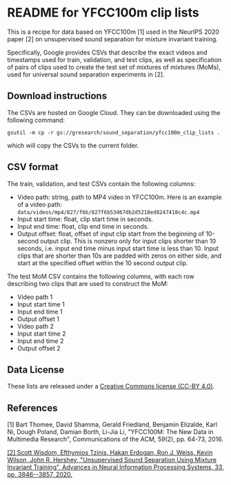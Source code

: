 # README for YFCC100m clip lists

This is a recipe for data based on YFCC100m [1] used in the NeurIPS 2020 paper [2] on unsupervised sound separation for mixture invariant training.

Specifically, Google provides CSVs that describe the exact videos and timestamps used for train, validation, and test clips, as well as specification of pairs of clips used to create the test set of mixtures of mixtures (MoMs), used for universal sound separation experiments in [2].

## Download instructions

The CSVs are hosted on Google Cloud. They can be downloaded using the following command:

```
gsutil -m cp -r gs://gresearch/sound_separation/yfcc100m_clip_lists .
```

which will copy the CSVs to the current folder.

## CSV format

The train, validation, and test CSVs contain the following columns:

* Video path: string, path to MP4 video in YFCC100m. Here is an example of a video path:
```data/videos/mp4/827/f6b/827f6b53467db2d5218ed8247418c4c.mp4```
* Input start time: float, clip start time in seconds.
* Input end time: float, clip end time in seconds.
* Output offset: float, offset of input clip start from the beginning of 10-second output clip. This is nonzero only for input clips shorter than 10 seconds, i.e. input end time minus input start time is less than 10. Input clips that are shorter than 10s are padded with zeros on either side, and start at the specified offset within the 10 second output clip.

The test MoM CSV contains the following columns, with each row describing two clips that are used to construct the MoM:

* Video path 1
* Input start time 1
* Input end time 1
* Output offset 1
* Video path 2
* Input start time 2
* Input end time 2
* Output offset 2

## Data License

These lists are released under a <a href="https://creativecommons.org/licenses/by/4.0/">Creative Commons license (CC-BY 4.0)</a>.

## References

[1] Bart Thomee, David Shamma, Gerald Friedland, Benjamin Elizalde, Karl Ni, Dough Poland, Damian Borth, Li-Jia Li, "YFCC100M: The New Data in Multimedia Research", Communications of the ACM, 59(2), pp. 64-73, 2016.

<a href="https://arxiv.org/abs/2006.12701">[2] Scott Wisdom, Efthymios Tzinis, Hakan Erdogan, Ron J. Weiss, Kevin Wilson, John R. Hershey, "Unsupervised Sound Separation Using Mixture Invariant Training", Advances in Neural Information Processing Systems, 33, pp. 3846--3857, 2020.</a>